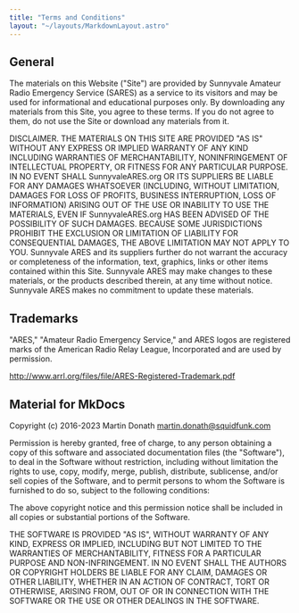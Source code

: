 ```yaml
---
title: "Terms and Conditions"
layout: "~/layouts/MarkdownLayout.astro"
---
```


## General

The materials on this Website ("Site") are provided by Sunnyvale
Amateur Radio Emergency Service (SARES) as a service to its visitors
and may be used for informational and educational purposes only. By
downloading any materials from this Site, you agree to these terms.
If you do not agree to them, do not use the Site or download any
materials from it.

DISCLAIMER. THE MATERIALS ON THIS SITE ARE PROVIDED "AS IS" WITHOUT
ANY EXPRESS OR IMPLIED WARRANTY OF ANY KIND INCLUDING WARRANTIES OF
MERCHANTABILITY, NONINFRINGEMENT OF INTELLECTUAL PROPERTY, OR FITNESS
FOR ANY PARTICULAR PURPOSE. IN NO EVENT SHALL SunnyvaleARES.org OR ITS
SUPPLIERS BE LIABLE FOR ANY DAMAGES WHATSOEVER (INCLUDING, WITHOUT
LIMITATION, DAMAGES FOR LOSS OF PROFITS, BUSINESS INTERRUPTION,
LOSS OF INFORMATION) ARISING OUT OF THE USE OR INABILITY TO USE
THE MATERIALS, EVEN IF SunnyvaleARES.org HAS BEEN ADVISED OF THE
POSSIBILITY OF SUCH DAMAGES. BECAUSE SOME JURISDICTIONS PROHIBIT
THE EXCLUSION OR LIMITATION OF LIABILITY FOR CONSEQUENTIAL DAMAGES,
THE ABOVE LIMITATION MAY NOT APPLY TO YOU. Sunnyvale ARES and
its suppliers further do not warrant the accuracy or completeness
of the information, text, graphics, links or other items contained
within this Site. Sunnyvale ARES may make changes to these
materials, or the products described therein, at any time without
notice. Sunnyvale ARES makes no commitment to update these
materials.

## Trademarks

"ARES," "Amateur Radio Emergency Service," and ARES logos are registered
marks of the American Radio Relay League, Incorporated and are used by
permission.

http://www.arrl.org/files/file/ARES-Registered-Trademark.pdf

## Material for MkDocs

Copyright (c) 2016-2023 Martin Donath <martin.donath@squidfunk.com>

Permission is hereby granted, free of charge, to any person obtaining a copy
of this software and associated documentation files (the "Software"), to
deal in the Software without restriction, including without limitation the
rights to use, copy, modify, merge, publish, distribute, sublicense, and/or
sell copies of the Software, and to permit persons to whom the Software is
furnished to do so, subject to the following conditions:

The above copyright notice and this permission notice shall be included in
all copies or substantial portions of the Software.

THE SOFTWARE IS PROVIDED "AS IS", WITHOUT WARRANTY OF ANY KIND, EXPRESS OR
IMPLIED, INCLUDING BUT NOT LIMITED TO THE WARRANTIES OF MERCHANTABILITY,
FITNESS FOR A PARTICULAR PURPOSE AND NON-INFRINGEMENT. IN NO EVENT SHALL THE
AUTHORS OR COPYRIGHT HOLDERS BE LIABLE FOR ANY CLAIM, DAMAGES OR OTHER
LIABILITY, WHETHER IN AN ACTION OF CONTRACT, TORT OR OTHERWISE, ARISING
FROM, OUT OF OR IN CONNECTION WITH THE SOFTWARE OR THE USE OR OTHER DEALINGS
IN THE SOFTWARE.
